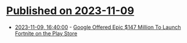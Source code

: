 # [Published on 2023-11-09](index.md)

* [2023-11-09, 16:40:00](https://tech.slashdot.org/story/23/11/09/163215/google-offered-epic-147-million-to-launch-fortnite-on-the-play-store?utm_source=rss1.0mainlinkanon&utm_medium=feed) - [Google Offered Epic $147 Million To Launch Fortnite on the Play Store](https://tech.slashdot.org/story/23/11/09/163215/google-offered-epic-147-million-to-launch-fortnite-on-the-play-store?utm_source=rss1.0mainlinkanon&utm_medium=feed)
